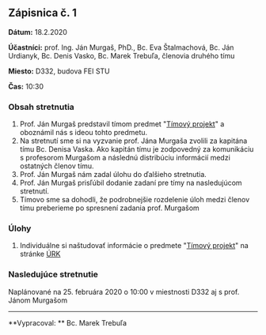 
## Zápisnica č. 1

**Dátum:** 18.2.2020

**Účastníci:** prof. Ing. Ján Murgaš, PhD., Bc. Eva Štalmachová, Bc. Ján Urdianyk, Bc. Denis Vasko, Bc. Marek Trebuľa, členovia druhého tímu

**Miesto:** D332, budova FEI STU

**Čas:** 10:30

### Obsah stretnutia
1. Prof. Ján Murgaš predstavil tímom predmet "[Tímový projekt](https://is.stuba.sk/auth/katalog/syllabus.pl?predmet=345886)" a oboznámil nás s ideou tohto predmetu.
2. Na stretnutí sme si na vyzvanie prof. Jána Murgaša zvolili za kapitána tímu Bc. Denisa Vaska. Ako kapitán tímu je zodpovedný za komunikáciu s profesorom Murgašom a následnú distribúciu informácií medzi ostatných členov tímu.
3. Prof. Ján Murgaš nám zadal úlohu do ďalšieho stretnutia.
4. Prof. Ján Murgaš prisľúbil dodanie zadaní pre tímy na nasledujúcom stretnutí.
5. Tímovo sme sa dohodli, že podrobnejšie rozdelenie úloh medzi členov tímu preberieme po spresnení zadania prof. Murgašom

### Úlohy
1. Individuálne si naštudovať informácie o predmete "[Tímový projekt](https://is.stuba.sk/auth/katalog/syllabus.pl?predmet=345886)" na stránke [ÚRK](http://www.urk.fei.stuba.sk/node/1461/?qt-projekty_a_zaverecne_prace=1#TP) 

### Nasledujúce stretnutie
Naplánované na 25. februára 2020 o 10:00 v miestnosti D332 aj s prof. Jánom Murgašom
 
***

**Vypracoval: ** Bc. Marek Trebuľa
